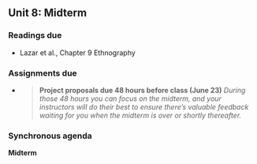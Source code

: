 ## Unit 8: Midterm

### Readings due

  - Lazar et al., Chapter 9 Ethnography

### Assignments due

  - > **Project proposals due 48 hours before class (June 23)** *During those 48 hours you can focus on the midterm, and your instructors will do their best to ensure there’s valuable feedback waiting for you when the midterm is over or shortly thereafter.*

### Synchronous agenda

**Midterm**
